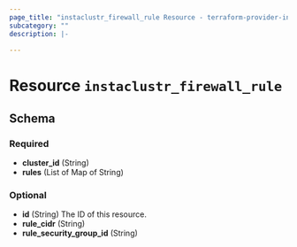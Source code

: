 ```yaml
---
page_title: "instaclustr_firewall_rule Resource - terraform-provider-instaclustr"
subcategory: ""
description: |-
  
---
```


# Resource `instaclustr_firewall_rule`





## Schema

### Required

- **cluster_id** (String)
- **rules** (List of Map of String)

### Optional

- **id** (String) The ID of this resource.
- **rule_cidr** (String)
- **rule_security_group_id** (String)


